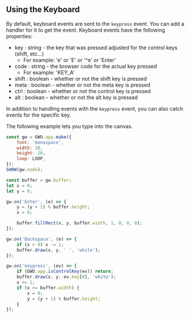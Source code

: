 ## Using the Keyboard

By default, keyboard events are sent to the `keypress` event. You can add a handler for it to get the event. Keyboard events have the following properties:

-   key : string - the key that was pressed adjusted for the control keys (shift, etc...)
    -   For example: 'e' or 'E' or '^e' or 'Enter'
-   code : string - the browser code for the actual key pressed
    -   For example: 'KEY_A'
-   shift : boolean - whether or not the shift key is pressed
-   meta : boolean - whether or not the meta key is pressed
-   ctrl : boolean - whether or not the control key is pressed
-   alt : boolean - whether or not the alt key is pressed

In addition to handling events with the `keypress` event, you can also catch events for the specific key.

The following example lets you type into the canvas.

```js
const gw = GWU.app.make({
    font: 'monospace',
    width: 30,
    height: 20,
    loop: LOOP,
});
SHOW(gw.node);

const buffer = gw.buffer;
let x = 0;
let y = 0;

gw.on('Enter', (e) => {
    y = (y + 1) % buffer.height;
    x = 0;

    buffer.fillRect(x, y, buffer.width, 1, 0, 0, 0);
});

gw.on('Backspace', (e) => {
    if (x > 0) x -= 1;
    buffer.draw(x, y, ' ', 'white');
});

gw.on('keypress', (ev) => {
    if (GWU.app.isControlKey(ev)) return;
    buffer.draw(x, y, ev.key[0], 'white');
    x += 1;
    if (x >= buffer.width) {
        x = 0;
        y = (y + 1) % buffer.height;
    }
});
```
